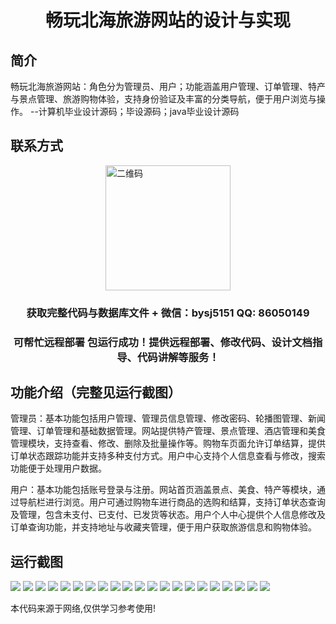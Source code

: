 <p><h1 align="center">畅玩北海旅游网站的设计与实现</h1></p>

## 简介
畅玩北海旅游网站：角色分为管理员、用户；功能涵盖用户管理、订单管理、特产与景点管理、旅游购物体验，支持身份验证及丰富的分类导航，便于用户浏览与操作。    --计算机毕业设计源码；毕设源码；java毕业设计源码


## 联系方式
<img src="https://bs-1329754181.cos.ap-shanghai.myqcloud.com/wx.jpg" alt="二维码" style="display: block; margin: 0 auto;" width="200px">
<p><h3 align="center">获取完整代码与数据库文件 + 微信：bysj5151 QQ: 86050149</h3></p>
<p><h3 align="center">可帮忙远程部署 包运行成功！提供远程部署、修改代码、设计文档指导、代码讲解等服务！</h3></p>

## 功能介绍（完整见运行截图）
管理员：基本功能包括用户管理、管理员信息管理、修改密码、轮播图管理、新闻管理、订单管理和基础数据管理。网站提供特产管理、景点管理、酒店管理和美食管理模块，支持查看、修改、删除及批量操作等。购物车页面允许订单结算，提供订单状态跟踪功能并支持多种支付方式。用户中心支持个人信息查看与修改，搜索功能便于处理用户数据。

用户：基本功能包括账号登录与注册。网站首页涵盖景点、美食、特产等模块，通过导航栏进行浏览。用户可通过购物车进行商品的选购和结算，支持订单状态查询及管理，包含未支付、已支付、已发货等状态。用户个人中心提供个人信息修改及订单查询功能，并支持地址与收藏夹管理，便于用户获取旅游信息和购物体验。


## 运行截图
![](https://bs-1329754181.cos.ap-shanghai.myqcloud.com/ssm/ChangWangBeiHaiLvYouWangZhan/img/001.jpg)
![](https://bs-1329754181.cos.ap-shanghai.myqcloud.com/ssm/ChangWangBeiHaiLvYouWangZhan/img/002.jpg)
![](https://bs-1329754181.cos.ap-shanghai.myqcloud.com/ssm/ChangWangBeiHaiLvYouWangZhan/img/003.jpg)
![](https://bs-1329754181.cos.ap-shanghai.myqcloud.com/ssm/ChangWangBeiHaiLvYouWangZhan/img/004.jpg)
![](https://bs-1329754181.cos.ap-shanghai.myqcloud.com/ssm/ChangWangBeiHaiLvYouWangZhan/img/005.jpg)
![](https://bs-1329754181.cos.ap-shanghai.myqcloud.com/ssm/ChangWangBeiHaiLvYouWangZhan/img/006.jpg)
![](https://bs-1329754181.cos.ap-shanghai.myqcloud.com/ssm/ChangWangBeiHaiLvYouWangZhan/img/007.jpg)
![](https://bs-1329754181.cos.ap-shanghai.myqcloud.com/ssm/ChangWangBeiHaiLvYouWangZhan/img/008.jpg)
![](https://bs-1329754181.cos.ap-shanghai.myqcloud.com/ssm/ChangWangBeiHaiLvYouWangZhan/img/009.jpg)
![](https://bs-1329754181.cos.ap-shanghai.myqcloud.com/ssm/ChangWangBeiHaiLvYouWangZhan/img/010.jpg)
![](https://bs-1329754181.cos.ap-shanghai.myqcloud.com/ssm/ChangWangBeiHaiLvYouWangZhan/img/011.jpg)
![](https://bs-1329754181.cos.ap-shanghai.myqcloud.com/ssm/ChangWangBeiHaiLvYouWangZhan/img/012.jpg)
![](https://bs-1329754181.cos.ap-shanghai.myqcloud.com/ssm/ChangWangBeiHaiLvYouWangZhan/img/013.jpg)
![](https://bs-1329754181.cos.ap-shanghai.myqcloud.com/ssm/ChangWangBeiHaiLvYouWangZhan/img/014.jpg)
![](https://bs-1329754181.cos.ap-shanghai.myqcloud.com/ssm/ChangWangBeiHaiLvYouWangZhan/img/015.jpg)
![](https://bs-1329754181.cos.ap-shanghai.myqcloud.com/ssm/ChangWangBeiHaiLvYouWangZhan/img/016.jpg)
![](https://bs-1329754181.cos.ap-shanghai.myqcloud.com/ssm/ChangWangBeiHaiLvYouWangZhan/img/017.jpg)
![](https://bs-1329754181.cos.ap-shanghai.myqcloud.com/ssm/ChangWangBeiHaiLvYouWangZhan/img/018.jpg)
![](https://bs-1329754181.cos.ap-shanghai.myqcloud.com/ssm/ChangWangBeiHaiLvYouWangZhan/img/019.jpg)
![](https://bs-1329754181.cos.ap-shanghai.myqcloud.com/ssm/ChangWangBeiHaiLvYouWangZhan/img/020.jpg)
![](https://bs-1329754181.cos.ap-shanghai.myqcloud.com/ssm/ChangWangBeiHaiLvYouWangZhan/img/021.jpg)

<p>本代码来源于网络,仅供学习参考使用!</p>
